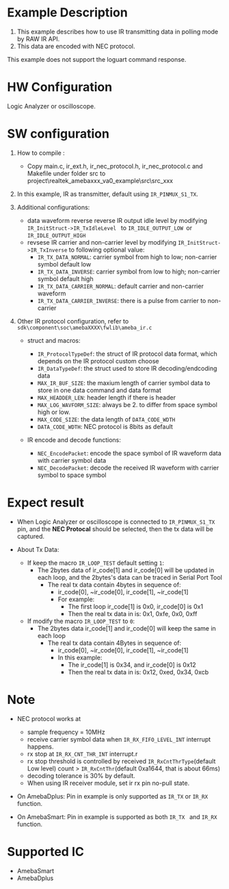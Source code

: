 # Example Description

1. This example describes how to use IR transmitting data in polling mode by RAW IR API.
2. This data are encoded with NEC protocol.

This example does not support the loguart command response.

# HW Configuration

Logic Analyzer or oscilloscope.

# SW configuration

1. How to compile :

   - Copy main.c, ir_ext.h, ir_nec_protocol.h, ir_nec_protocol.c and Makefile under folder src to project\realtek_amebaxxx_va0_example\src\src_xxx
2. In this example, IR as transmitter, default using `IR_PINMUX_S1_TX`.
3. Additional configurations:

   - data waveform reverse
     reverse lR output idle level by modifying `IR_InitStruct->IR_TxIdleLevel ` to `IR_IDLE_OUTPUT_LOW `or `IR_IDLE_OUTPUT_HIGH`
   - revsese IR carrier and non-carrier level by modifying `IR_InitStruct->IR_TxInverse` to following optional value:
     - `IR_TX_DATA_NORMAL`: carrier symbol from high to low; non-carrier symbol default low
     - `IR_TX_DATA_INVERSE`: carrier symbol from low to high; non-carrier symbol default high
     - `IR_TX_DATA_CARRIER_NORMAL`: default carrier and non-carrier waveform
     - `IR_TX_DATA_CARRIER_INVERSE`: there is a pulse from carrier to non-carrier
4. Other IR protocol configuration, refer to `sdk\component\soc\amebaXXXX\fwlib\ameba_ir.c`
   - struct and macros:

     - `IR_ProtocolTypeDef`: the struct of IR protocol data format, which depends on the IR protocol custom choose
     - `IR_DataTypeDef`: the struct used to store IR decoding/endcoding data
     - `MAX_IR_BUF_SIZE`: the maxium length of carrier symbol data to store in one data command and data format
     - `MAX_HEADDER_LEN`: header length if there is header
     - `MAX_LOG_WAVFORM_SIZE`: always be 2. to differ from space symbol high or low.
     - `MAX_CODE_SIZE`: the data length of `DATA_CODE_WDTH`
     - `DATA_CODE_WDTH`: NEC protocol is 8bits as default
   - IR encode and decode functions:

     - `NEC_EncodePacket`: encode the space symbol of IR waveform data with carrier symbol data
     - `NEC_DecodePacket`: decode the received IR waveform with carrier symbol to space symbol

# Expect result

  - When Logic Analyzer or oscilloscope is connected to `IR_PINMUX_S1_TX` pin, and the **NEC Protocal** should be selected, then the tx data will be captured.

  - About Tx Data:
    - If keep the macro `IR_LOOP_TEST` default setting `1`:
      - The 2bytes data of ir_code[1] and ir_code[0] will be updated in each loop, and the 2bytes's data can be traced in Serial Port Tool
        - The real tx data contain 4bytes in sequence of:
          - ir_code[0], ~ir_code[0], ir_code[1], ~ir_code[1] 
          - For example: 
            - The first loop ir_code[1] is 0x0, ir_code[0] is 0x1
            - Then the real tx data in is: 0x1, 0xfe, 0x0, 0xff
    - If modify the macro `IR_LOOP_TEST` to `0`:
      - The 2bytes data ir_code[1] and ir_code[0] will keep the same in each loop
        - The real tx data contain 4Bytes in sequence of:
          - ir_code[0], ~ir_code[0], ir_code[1], ~ir_code[1] 
          - In this example:
            - The ir_code[1] is 0x34, and ir_code[0] is 0x12
            - Then the real tx data in is: 0x12, 0xed, 0x34, 0xcb

# Note

- NEC protocol works at

  - sample frequency = 10MHz
  - receive carrier symbol data when `IR_RX_FIFO_LEVEL_INT` interrupt happens.
  - rx stop at `IR_RX_CNT_THR_INT` interrupt.r
  - rx stop threshold is controlled by received `IR_RxCntThrType`(default Low level) count > `IR_RxCntThr`(default 0xa1644, that is about 66ms)
  - decoding tolerance is 30% by default.
  - When using IR receiver module, set ir rx pin no-pull state.
- On AmebaDplus: Pin in example is only supported as `IR_TX` or `IR_RX` function.
- On AmebaSmart: Pin in example is supported as both `IR_TX ` and `IR_RX` function.

# Supported IC

- AmebaSmart
- AmebaDplus
